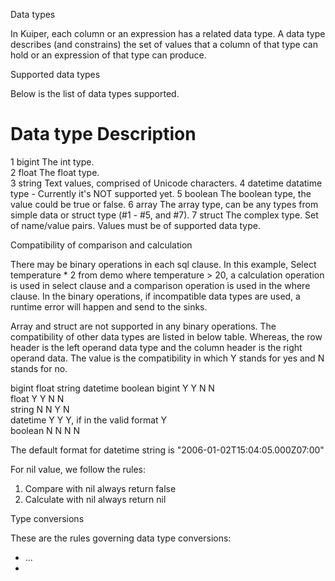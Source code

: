 Data types

In Kuiper, each column or an expression has a related data type. A data type describes (and constrains) the set of values that a column of that type can hold or an expression of that type can produce.



Supported data types

Below is the list of data types supported.

  #   	Data type	Description                             
  1   	bigint   	The int type.                           
  2   	float    	The float type.                         
  3   	string   	Text values, comprised of Unicode characters.
  4   	datetime 	datatime type - Currently it's NOT supported yet.
  5   	boolean  	The boolean type, the value could be true or false.
  6   	array    	The array type, can be any types from simple data or struct type (#1 - #5, and #7).
  7   	struct   	The complex type. Set of name/value pairs. Values must be of supported data type.

Compatibility of comparison and calculation

There may be binary operations in each sql clause. In this example, Select temperature * 2 from demo where temperature > 20, a calculation operation is used in select clause and a comparison operation is used in the where clause. In the binary operations, if incompatible data types are used, a runtime error will happen and send to the sinks.

Array and struct are not supported in any binary operations. The compatibility of other data types are listed in below table. Whereas, the row header is the left operand data type and the column header is the right operand data. The value is the compatibility in which Y stands for yes and N stands for no.

  bigint  	float	string	datetime                 	boolean
  bigint  	Y    	Y     	N                        	N      
  float   	Y    	Y     	N                        	N      
  string  	N    	N     	Y                        	N      
  datetime	Y    	Y     	Y, if in the valid format	Y      
  boolean 	N    	N     	N                        	N      

 The default format for datetime string is "2006-01-02T15:04:05.000Z07:00"

 For nil value, we follow the rules:

1. Compare with nil always return false
2. Calculate with nil always return nil

Type conversions

These are the rules governing data type conversions:

- ...
- 
